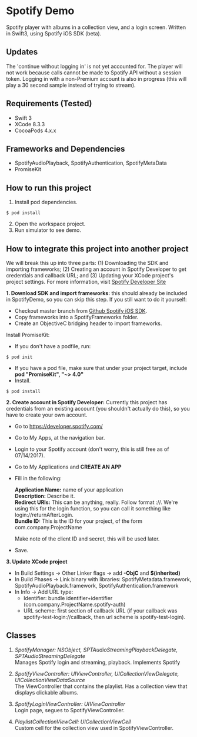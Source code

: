 Spotify Demo
===============================================
Spotify player with albums in a collection view, and a login screen. Written in Swift3, using Spotify iOS SDK (beta).

Updates
-----------------------------------------------
The 'continue without logging in' is not yet accounted for. The player will not work because calls cannot be made to Spotify API without a session token. Logging in with a non-Premium account is also in progress (this will play a 30 second sample instead of trying to stream).

Requirements (Tested)
-----------------------------------------------
* Swift 3
* XCode 8.3.3
* CocoaPods 4.x.x

Frameworks and Dependencies
-----------------------------------------------
* SpotifyAudioPlayback, SpotifyAuthentication, SpotifyMetaData
* PromiseKit

How to run this project
-----------------------------------------------
1. Install pod dependencies.  
  ```
  $ pod install
  ```
2. Open the workspace project.
3. Run simulator to see demo.

How to integrate this project into another project
-----------------------------------------------
We will break this up into three parts: (1) Downloading the SDK and importing frameworks; (2) Creating an account in Spotify Developer to get credentials and callback URL; and (3) Updating your XCode project's project settings. For more information, visit [Spotify Developer Site](https://developer.spotify.com/technologies/spotify-ios-sdk/ "Spotify Developer")

**1. Download SDK and import frameworks:** this should already be included in SpotifyDemo, so you can skip this step. If you still want to do it yourself:
  * Checkout master branch from [Github Spotify iOS SDK](https://github.com/spotify/ios-sdk "ios-sdk").
  * Copy frameworks into a SpotifyFrameworks folder.
  * Create an ObjectiveC bridging header to import frameworks.  

  Install PromiseKit:
  * If you don't have a podfile, run:
  ```
  $ pod init
  ```
  * If you have a pod file, make sure that under your project target, include **pod "PromiseKit", "~> 4.0"**
  * Install.
  ```
  $ pod install
  ```
**2. Create account in Spotify Developer:** Currently this project has credentials from an existing account (you shouldn't actually do this), so you have to create your own account.
  * Go to https://developer.spotify.com/
  * Go to My Apps, at the navigation bar.
  * Login to your Spotify account (don't worry, this is still free as of 07/14/2017).
  * Go to My Applications and **CREATE AN APP**
  * Fill in the following:

    **Application Name:** name of your application  
    **Description:** Describe it.  
    **Redirect URIs:** This can be anything, really. Follow format <unique-prefix>://<callback>. We're using this for the login function, so you can call it something like login://returnAfterLogin.  
    **Bundle ID:** This is the ID for your project, of the form com.company.ProjectName  

    Make note of the client ID and secret, this will be used later.

  * Save.

**3. Update XCode project**  
  * In Build Settings -> Other Linker flags -> add **-ObjC** and **$(inherited)**
  * In Build Phases -> Link binary with libraries: SpotifyMetadata.framework, SpotifyAudioPlayback.framework, SpotifyAuthentication.framework
  * In Info -> Add URL type:
    * Identifier: bundle identifier+identifier  (com.company.ProjectName.spotify-auth)
    * URL scheme: first section of callback URL (if your callback was spotify-test-login://callback, then url scheme is spotify-test-login).

Classes
-----------------------------------------------
1. *SpotifyManager: NSObject, SPTAudioStreamingPlaybackDelegate, SPTAudioStreamingDelegate*  
  Manages Spotify login and streaming, playback. Implements Spotify

2. *SpotifyViewController: UIViewController, UICollectionViewDelegate, UICollectionViewDataSource*  
  The ViewController that contains the playlist. Has a collection view that displays clickable albums.

3. *SpotifyLoginViewController: UIViewController*  
  Login page, segues to SpotifyViewController.

4. *PlaylistCollectionViewCell: UICollectionViewCell*  
  Custom cell for the collection view used in SpotifyViewController.  
